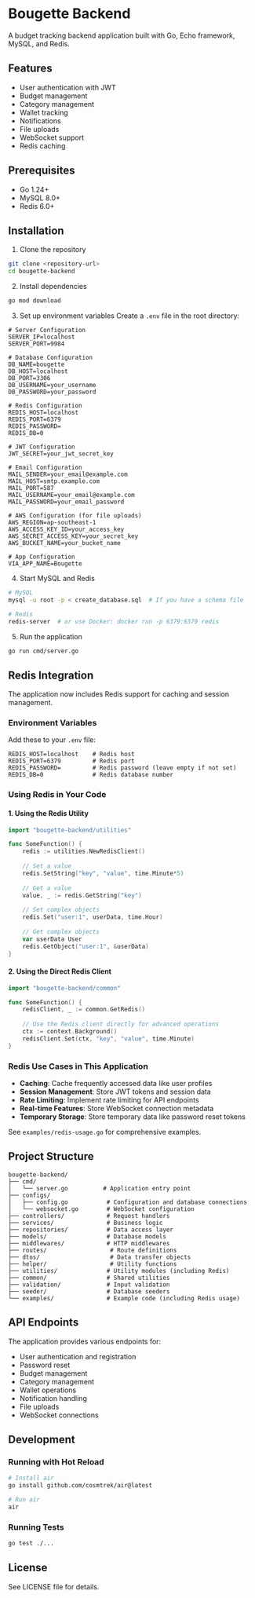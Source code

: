 # Bougette Backend

A budget tracking backend application built with Go, Echo framework, MySQL, and Redis.

## Features

- User authentication with JWT
- Budget management
- Category management
- Wallet tracking
- Notifications
- File uploads
- WebSocket support
- Redis caching

## Prerequisites

- Go 1.24+
- MySQL 8.0+
- Redis 6.0+

## Installation

1. Clone the repository
```bash
git clone <repository-url>
cd bougette-backend
```

2. Install dependencies
```bash
go mod download
```

3. Set up environment variables
Create a `.env` file in the root directory:

```env
# Server Configuration
SERVER_IP=localhost
SERVER_PORT=9984

# Database Configuration
DB_NAME=bougette
DB_HOST=localhost
DB_PORT=3306
DB_USERNAME=your_username
DB_PASSWORD=your_password

# Redis Configuration
REDIS_HOST=localhost
REDIS_PORT=6379
REDIS_PASSWORD=
REDIS_DB=0

# JWT Configuration
JWT_SECRET=your_jwt_secret_key

# Email Configuration
MAIL_SENDER=your_email@example.com
MAIL_HOST=smtp.example.com
MAIL_PORT=587
MAIL_USERNAME=your_email@example.com
MAIL_PASSWORD=your_email_password

# AWS Configuration (for file uploads)
AWS_REGION=ap-southeast-1
AWS_ACCESS_KEY_ID=your_access_key
AWS_SECRET_ACCESS_KEY=your_secret_key
AWS_BUCKET_NAME=your_bucket_name

# App Configuration
VIA_APP_NAME=Bougette
```

4. Start MySQL and Redis
```bash
# MySQL
mysql -u root -p < create_database.sql  # If you have a schema file

# Redis
redis-server  # or use Docker: docker run -p 6379:6379 redis
```

5. Run the application
```bash
go run cmd/server.go
```

## Redis Integration

The application now includes Redis support for caching and session management.

### Environment Variables

Add these to your `.env` file:

```env
REDIS_HOST=localhost    # Redis host
REDIS_PORT=6379         # Redis port
REDIS_PASSWORD=         # Redis password (leave empty if not set)
REDIS_DB=0              # Redis database number
```

### Using Redis in Your Code

#### 1. Using the Redis Utility

```go
import "bougette-backend/utilities"

func SomeFunction() {
    redis := utilities.NewRedisClient()
    
    // Set a value
    redis.SetString("key", "value", time.Minute*5)
    
    // Get a value
    value, _ := redis.GetString("key")
    
    // Set complex objects
    redis.Set("user:1", userData, time.Hour)
    
    // Get complex objects
    var userData User
    redis.GetObject("user:1", &userData)
}
```

#### 2. Using the Direct Redis Client

```go
import "bougette-backend/common"

func SomeFunction() {
    redisClient, _ := common.GetRedis()
    
    // Use the Redis client directly for advanced operations
    ctx := context.Background()
    redisClient.Set(ctx, "key", "value", time.Minute)
}
```

### Redis Use Cases in This Application

- **Caching**: Cache frequently accessed data like user profiles
- **Session Management**: Store JWT tokens and session data
- **Rate Limiting**: Implement rate limiting for API endpoints
- **Real-time Features**: Store WebSocket connection metadata
- **Temporary Storage**: Store temporary data like password reset tokens

See `examples/redis-usage.go` for comprehensive examples.

## Project Structure

```
bougette-backend/
├── cmd/
│   └── server.go          # Application entry point
├── configs/
│   ├── config.go           # Configuration and database connections
│   └── websocket.go        # WebSocket configuration
├── controllers/            # Request handlers
├── services/               # Business logic
├── repositories/           # Data access layer
├── models/                 # Database models
├── middlewares/            # HTTP middlewares
├── routes/                  # Route definitions
├── dtos/                    # Data transfer objects
├── helper/                  # Utility functions
├── utilities/              # Utility modules (including Redis)
├── common/                 # Shared utilities
├── validation/             # Input validation
├── seeder/                 # Database seeders
└── examples/               # Example code (including Redis usage)
```

## API Endpoints

The application provides various endpoints for:
- User authentication and registration
- Password reset
- Budget management
- Category management
- Wallet operations
- Notification handling
- File uploads
- WebSocket connections

## Development

### Running with Hot Reload

```bash
# Install air
go install github.com/cosmtrek/air@latest

# Run air
air
```

### Running Tests

```bash
go test ./...
```

## License

See LICENSE file for details.

